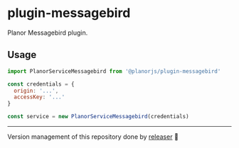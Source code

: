 # plugin-messagebird
Planor Messagebird plugin.

## Usage
```js
import PlanorServiceMessagebird from '@planorjs/plugin-messagebird'

const credentials = {
  origin: '...',
  accessKey: '...'
}

const service = new PlanorServiceMessagebird(credentials)
```

---

Version management of this repository done by [releaser](https://github.com/muratgozel/node-releaser) 🚀
